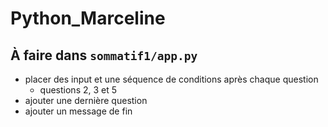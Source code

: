 # Python_Marceline

## À faire dans `sommatif1/app.py`

* placer des input et une séquence de conditions après chaque question
    * questions 2, 3 et 5
* ajouter une dernière question
* ajouter un message de fin